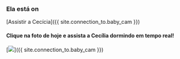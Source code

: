 ### Ela está on

[Assistir a Cecícia]({{ site.connection_to.baby_cam }})

#### Clique na foto de hoje e assista a Cecília dormindo em tempo real!
[![]({{site.baseurl}}/pics/deep_sleep.jpg)]({{ site.connection_to.baby_cam }})



